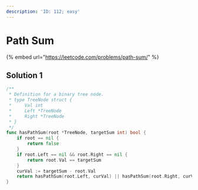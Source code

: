 ```yaml
---
description: 'ID: 112; easy'
---
```


# Path Sum

{% embed url="https://leetcode.com/problems/path-sum/" %}

## Solution 1

```go
/**
 * Definition for a binary tree node.
 * type TreeNode struct {
 *     Val int
 *     Left *TreeNode
 *     Right *TreeNode
 * }
 */
func hasPathSum(root *TreeNode, targetSum int) bool {
    if root == nil {
        return false
    }
    if root.Left == nil && root.Right == nil {
        return root.Val == targetSum
    }
    curVal := targetSum - root.Val
    return hasPathSum(root.Left, curVal) || hasPathSum(root.Right, curVal)
}
```

